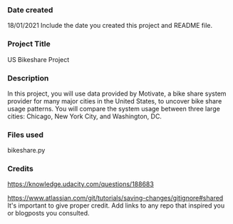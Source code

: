 ### Date created
18/01/2021
Include the date you created this project and README file.

### Project Title
US Bikeshare Project


### Description
In this project, you will use data provided by Motivate, a bike share system provider for many major cities in the United States, to uncover bike share usage patterns. You will compare the system usage between three large cities: Chicago, New York City, and Washington, DC.

### Files used
bikeshare.py

### Credits
https://knowledge.udacity.com/questions/188683

https://www.atlassian.com/git/tutorials/saving-changes/gitignore#shared
It's important to give proper credit. Add links to any repo that inspired you or blogposts you consulted.
